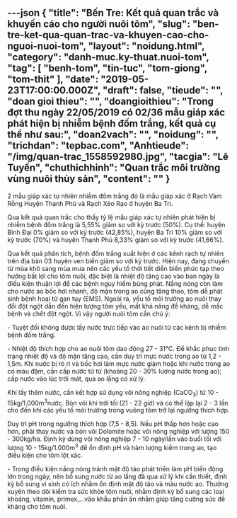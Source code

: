 ---json
{
    "title": "Bến Tre: Kết quả quan trắc và khuyến cáo cho người nuôi tôm",
    "slug": "ben-tre-ket-qua-quan-trac-va-khuyen-cao-cho-nguoi-nuoi-tom",
    "layout": "noidung.html",
    "category": "danh-muc.ky-thuat.nuoi-tom",
    "tag": [
        "benh-tom",
        "tin-tuc",
        "tom-giong",
        "tom-thit"
    ],
    "date": "2019-05-23T17:00:00.000Z",
    "draft": false,
    "tieude": "",
    "doan gioi thieu": "",
    "doangioithieu": "Trong đợt thu ngày 22/05/2019 có 02/36 mẫu giáp xác phát hiện bị nhiễm bệnh đốm trắng, kết quả cụ thể như sau:",
    "doan2vach": "",
    "noidung": "",
    "trichdan": "tepbac.com",
    "Anhtieude": "/img/quan-trac_1558592980.jpg",
    "tacgia": "Lê Tuyến",
    "chuthichhinh": "Quan trắc môi trường vùng nuôi thủy sản",
    "__content__": ""
}
---
<p>2 mẫu gi&aacute;p x&aacute;c tự nhi&ecirc;n nhiễm đốm trắng đ&oacute; l&agrave; mẫu gi&aacute;p x&aacute;c ở&nbsp;Rạch V&agrave;m Rỗng Huyện Thạnh Ph&uacute; v&agrave;&nbsp;Rạch Xẻo Rạo ở huyện Ba Tri.</p>

<p>Qua kết quả quan trắc cho thấy tỷ lệ mẫu gi&aacute;p x&aacute;c tự nhi&ecirc;n ph&aacute;t hiện bị nhiễm bệnh đốm trắng l&agrave; 5,55% giảm so với kỳ trước (50%). Cụ thể: huyện B&igrave;nh Đại 0% giảm so với kỳ trước (42,85%), huyện Ba Tri 10% giảm so với kỳ trước (70%) v&agrave; huyện Thạnh Ph&uacute; 8,33% giảm so với kỳ trước (41,66%).</p>

<p>Qua kết quả ph&acirc;n t&iacute;ch, bệnh đốm trắng xuất hiện ở c&aacute;c k&ecirc;nh rạch tự nhi&ecirc;n tr&ecirc;n địa b&agrave;n 03 huyện ven biển giảm so với kỳ trước. Hiện nay, đang chuyển từ m&ugrave;a kh&ocirc; sang m&ugrave;a mưa n&ecirc;n c&aacute;c yếu tố thời tiết diễn biến phức tạp theo hướng bất lợi cho t&ocirc;m nu&ocirc;i, đặc biệt l&agrave; nhiệt độ tăng cao v&agrave;o ban ng&agrave;y l&agrave; điều kiện thuận lợi để c&aacute;c bệnh nguy hiểm b&ugrave;ng ph&aacute;t. Nắng n&oacute;ng c&ograve;n l&agrave;m cho nước ao bốc hơi nhanh, độ mặn trong ao cũng tăng theo, t&ocirc;m dễ ph&aacute;t sinh bệnh hoại tử gan tụy (EMS). Ngo&agrave;i ra, yếu tố m&ocirc;i trường ao nu&ocirc;i thay đổi đột ngột dẫn đến hiện tượng t&ocirc;m yếu, mất khả năng đề kh&aacute;ng, dễ mắc bệnh v&agrave; chết đột ngột. V&igrave; vậy người nu&ocirc;i t&ocirc;m cần ch&uacute; &yacute;:</p>

<p>- Tuyệt đối kh&ocirc;ng được lấy nước trực tiếp v&agrave;o ao nu&ocirc;i từ c&aacute;c k&ecirc;nh bị nhiễm bệnh đốm trắng.</p>

<p>-&nbsp;Nhiệt độ th&iacute;ch hợp cho ao nu&ocirc;i t&ocirc;m dao động 27 - 31&deg;C. Để khắc phục t&igrave;nh trạng nhiệt độ v&agrave; độ mặn tăng cao, cần duy tr&igrave; mực nước trong ao từ 1,2 - 1,5m. Khi nước bị r&ograve; rỉ v&agrave; bốc hơi l&agrave;m mực nước giảm hoặc khi nước trong ao c&oacute; m&agrave;u đậm, cần cấp nước từ từ (khoảng 20 - 30% lượng nước trong ao); cấp nước v&agrave;o l&uacute;c trời m&aacute;t, qua ao lắng c&oacute; xử l&yacute;.</p>

<p>Khi lấy th&ecirc;m nước, cần kết hợp sử dụng v&ocirc;i n&ocirc;ng nghiệp (CaCO<sub>3</sub>) từ 10 - 15kg/1.000m<sup>3</sup>nước. B&oacute;n v&ocirc;i khi trời tối (21 - 22 giờ) v&agrave; c&oacute; thể lặp lại 2 - 3 lần cho đến khi c&aacute;c yếu tố m&ocirc;i trường trong vu&ocirc;ng t&ocirc;m trở lại ngưỡng th&iacute;ch hợp.</p>

<p>Duy tr&igrave; pH trong ngưỡng th&iacute;ch hợp (7,5 - 8,5). Nếu pH thấp hơn hoặc cao hơn, phải thay nước v&agrave; b&oacute;n v&ocirc;i Dolomite hoặc v&ocirc;i n&ocirc;ng nghiệp với lượng 150 - 300kg/ha. Định kỳ d&ugrave;ng v&ocirc;i n&ocirc;ng nghiệp 7 - 10 ng&agrave;y/lần v&agrave;o buổi tối với lượng 10 - 15kg/1.000m<sup>3</sup>&nbsp;để ổn định pH v&agrave; h&agrave;m lượng kiềm trong ao, tạo điều kiện cho t&ocirc;m lột x&aacute;c.</p>

<p>- Trong điều kiện nắng n&oacute;ng tr&aacute;nh mật độ tảo ph&aacute;t triển l&agrave;m pH biến động lớn trong ng&agrave;y, n&ecirc;n bổ sung nước từ ao lắng đ&atilde; qua xử l&yacute; khi cần thiết, định kỳ bổ sung vi sinh c&oacute; &iacute;ch nhằm ổn định mật độ tảo v&agrave; m&agrave;u nước ao. Thường xuy&ecirc;n theo d&otilde;i kiểm tra sức khỏe t&ocirc;m nu&ocirc;i, nhằm định kỳ bổ sung c&aacute;c loại kho&aacute;ng, vitamin, primex,&hellip;v&agrave;o khẩu phần ăn nhằm gi&uacute;p tăng cường sức đề kh&aacute;ng cho t&ocirc;m nu&ocirc;i.</p>
